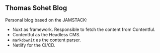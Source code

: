 ## Thomas Sohet Blog

Personal blog based on the JAMSTACK:

- Nuxt as framework. Responsible to fetch the content from Contentful.
- Contentful as the Headless CMS.
- `markdownit` as the content parser.
- Netlify for the CI/CD.
